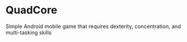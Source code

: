 # QuadCore
Simple Android mobile game that requires dexterity, concentration, and multi-tasking skills
